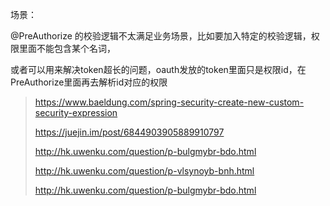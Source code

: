 场景：

@PreAuthorize 的校验逻辑不太满足业务场景，比如要加入特定的校验逻辑，权限里面不能包含某个名词，

或者可以用来解决token超长的问题，oauth发放的token里面只是权限id，在PreAuthorize里面再去解析id对应的权限



> https://www.baeldung.com/spring-security-create-new-custom-security-expression
>
> https://juejin.im/post/6844903905889910797
>
> http://hk.uwenku.com/question/p-bulgmybr-bdo.html
>
> http://hk.uwenku.com/question/p-vlsynoyb-bnh.html
>
> http://hk.uwenku.com/question/p-bulgmybr-bdo.html

